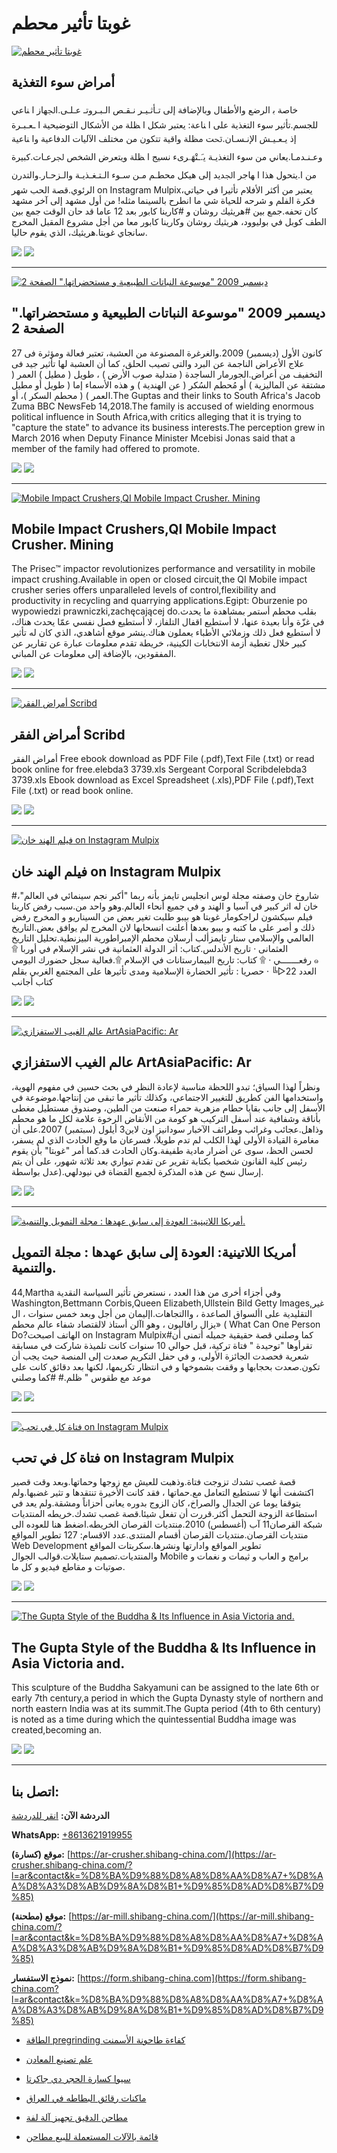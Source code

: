 # غوبتا تأثير محطم

<a href="https://swt.shibang-china.com/?l=ar&img&k=%D8%BA%D9%88%D8%A8%D8%AA%D8%A7+%D8%AA%D8%A3%D8%AB%D9%8A%D8%B1+%D9%85%D8%AD%D8%B7%D9%85" target="_blank">![غوبتا تأثير محطم](http://static.shibang-china.com/all-800x300/1181.jpg)</a>

## أﻣﺮاض ﺳﻮء اﻟﺘﻐﺬﻳﺔ
ﺧﺎﺻﺔ ﺑ اﻟﺮﺿﻊ واﻷﻃﻔﺎل وﺑﺎﻹﺿﺎﻓﺔ إﻟﻰ ﺗـﺄﺛـﻴـﺮ ﻧـﻘـﺺ اﻟـﺒـﺮوﺗـ ﻋـﻠـﻰ.اﳉﻬﺎز ا ﻨﺎﻋﻲ ﻟﻠﺠﺴﻢ.ﺗﺄﺛﻴﺮ ﺳﻮء اﻟﺘﻐﺬﻳﺔ ﻋﻠﻰ ا ﻨﺎﻋﺔ: ﻳﻌﺘﺒﺮ ﺷﻜﻞ ا ﻈﻠﺔ ﻣﻦ اﻷﺷﻜﺎل اﻟﺘﻮﺿﻴﺤﻴﺔ ا ـﻌـﺒـﺮة إذ ﻳـﻌـﻴـﺶ اﻹﻧـﺴـﺎن.ﲢﺖ ﻣﻈﻠﺔ واﻗﻴﺔ ﺗﺘﻜﻮن ﻣﻦ ﻣﺨﺘﻠﻒ اﻵﻟﻴﺎت اﻟﺪﻓﺎﻋﻴﺔ وا ﻨﺎﻋﻴﺔ وﻋـﻨـﺪﻣـﺎ.ﻳﻌﺎﻧﻲ ﻣﻦ ﺳﻮء اﻟﺘﻐﺬﻳـﺔ ﻳ.َـﺘْﻬَ.ﺮىء ﻧﺴﻴﺞ ا ﻈﻠﺔ وﻳﺘﻌﺮض اﻟﺸﺨﺺ ﳉﺮﻋـﺎت.ﻛﺒﻴﺮة ﻣﻦ ا.ﻳﺘﺤﻮل ﻫﺬا ا ﻬﺎﺟﺮ اﳉﺪﻳﺪ إﻟﻰ ﻫﻴﻜﻞ ﻣﺤﻄـﻢ ﻣـﻦ ﺳـﻮء اﻟـﺘـﻐـﺬﻳـﺔ واﻟـﺰﺣـﺎر.واﻟﺘﺪرن اﻟﺮﺋﻮي.قصة الحب شهر on Instagram Mulpixيعتبر من أكثر الأفلام تأثيرا في حياتي، فكرة الفلم و شرحه للحياة شي ما انطرح بالسينما مثله! من أول مشهد إلى آخر مشهد كان تحفه.جمع بين #هريثيك روشان و #كارينا كابور بعد 12 عاما قد حان الوقت جمع بين الطف كوبل في بوليوود، هريثيك روشان وكارينا كابور معا من أجل مشروع المقبل المخرج سانجاي غوبتا.هريثيك، الذي يقوم حاليا.


<a href="https://whatsapp.shibangsoft.com/WhatsApp.php" target="_blank" title="WhatsApp">![](http://static.shibang-china.com/icon/whatsapp.png)</a> <a href="https://swt.shibang-china.com/?l=ar&icon&k=%D8%BA%D9%88%D8%A8%D8%AA%D8%A7+%D8%AA%D8%A3%D8%AB%D9%8A%D8%B1+%D9%85%D8%AD%D8%B7%D9%85" target="_blank">![](http://static.shibang-china.com/icon/chat-ar.png)</a>

---

<a href="https://swt.shibang-china.com/?l=ar&img&k=%D8%BA%D9%88%D8%A8%D8%AA%D8%A7+%D8%AA%D8%A3%D8%AB%D9%8A%D8%B1+%D9%85%D8%AD%D8%B7%D9%85" target="_blank">![ديسمبر 2009 &quot;موسوعة النباتات الطبيعية و مستحضراتها.&quot; الصفحة 2](http://static.shibang-china.com/all-800x300/233.jpg)</a>

## ديسمبر 2009 &quot;موسوعة النباتات الطبيعية و مستحضراتها.&quot; الصفحة 2
27 كانون الأول (ديسمبر) 2009.والغرغرة المصنوعة من العشبة، تعتبر فعالة ومؤثرة فى علاج الأعراض الناجمة عن البرد والتى تصيب الحلق، كما أن العشبة لها تأثير جيد فى التخفيف من أعراض.الجورمار الساجدة ( متدلية صوب الأرض ) ، طويل ( مطيل ) العمر ( مشتقة عن الماليزية ) أو مُحطم السُكر ( عن الهندية ) و هذه الأسماء إما ( طويل أو مطيل العمر ) ( محطم السكر )، أو.The Guptas and their links to South Africa&#39;s Jacob Zuma BBC NewsFeb 14,2018.The family is accused of wielding enormous political influence in South Africa,with critics alleging that it is trying to &quot;capture the state&quot; to advance its business interests.The perception grew in March 2016 when Deputy Finance Minister Mcebisi Jonas said that a member of the family had offered to promote.


<a href="https://whatsapp.shibangsoft.com/WhatsApp.php" target="_blank" title="WhatsApp">![](http://static.shibang-china.com/icon/whatsapp.png)</a> <a href="https://swt.shibang-china.com/?l=ar&icon&k=%D8%BA%D9%88%D8%A8%D8%AA%D8%A7+%D8%AA%D8%A3%D8%AB%D9%8A%D8%B1+%D9%85%D8%AD%D8%B7%D9%85" target="_blank">![](http://static.shibang-china.com/icon/chat-ar.png)</a>

---

<a href="https://swt.shibang-china.com/?l=ar&img&k=%D8%BA%D9%88%D8%A8%D8%AA%D8%A7+%D8%AA%D8%A3%D8%AB%D9%8A%D8%B1+%D9%85%D8%AD%D8%B7%D9%85" target="_blank">![Mobile Impact Crushers,QI Mobile Impact Crusher. Mining](http://static.shibang-china.com/all-800x300/1201.jpg)</a>

## Mobile Impact Crushers,QI Mobile Impact Crusher. Mining
The Prisec™ impactor revolutionizes performance and versatility in mobile impact crushing.Available in open or closed circuit,the QI Mobile impact crusher series offers unparalleled levels of control,flexibility and productivity in recycling and quarrying applications.Egipt: Oburzenie po wypowiedzi prawniczki,zachęcającej do.بقلب محطم أستمر بمشاهدة ما يحدث في غزّة وأنا بعيدة عنها، لا أستطيع اقفال التلفاز، لا أستطيع فصل نفسي عمّا يحدث هناك، لا أستطيع فعل ذلك وزملائي الأطباء يعملون هناك.ينشر موقع أشاهدي، الذي كان له تأثير كبير خلال تغطية أزمة الانتخابات الكينية، خريطة تقدم معلومات عبارة عن تقارير عن المفقودين، بالإضافة إلى معلومات عن المباني.


<a href="https://whatsapp.shibangsoft.com/WhatsApp.php" target="_blank" title="WhatsApp">![](http://static.shibang-china.com/icon/whatsapp.png)</a> <a href="https://swt.shibang-china.com/?l=ar&icon&k=%D8%BA%D9%88%D8%A8%D8%AA%D8%A7+%D8%AA%D8%A3%D8%AB%D9%8A%D8%B1+%D9%85%D8%AD%D8%B7%D9%85" target="_blank">![](http://static.shibang-china.com/icon/chat-ar.png)</a>

---

<a href="https://swt.shibang-china.com/?l=ar&img&k=%D8%BA%D9%88%D8%A8%D8%AA%D8%A7+%D8%AA%D8%A3%D8%AB%D9%8A%D8%B1+%D9%85%D8%AD%D8%B7%D9%85" target="_blank">![أمراض الفقر Scribd](http://static.shibang-china.com/all-800x300/311.jpg)</a>

## أمراض الفقر Scribd
أمراض الفقر Free ebook download as PDF File (.pdf),Text File (.txt) or read book online for free.elebda3 3739.xls Sergeant Corporal Scribdelebda3 3739.xls Ebook download as Excel Spreadsheet (.xls),PDF File (.pdf),Text File (.txt) or read book online.


<a href="https://whatsapp.shibangsoft.com/WhatsApp.php" target="_blank" title="WhatsApp">![](http://static.shibang-china.com/icon/whatsapp.png)</a> <a href="https://swt.shibang-china.com/?l=ar&icon&k=%D8%BA%D9%88%D8%A8%D8%AA%D8%A7+%D8%AA%D8%A3%D8%AB%D9%8A%D8%B1+%D9%85%D8%AD%D8%B7%D9%85" target="_blank">![](http://static.shibang-china.com/icon/chat-ar.png)</a>

---

<a href="https://swt.shibang-china.com/?l=ar&img&k=%D8%BA%D9%88%D8%A8%D8%AA%D8%A7+%D8%AA%D8%A3%D8%AB%D9%8A%D8%B1+%D9%85%D8%AD%D8%B7%D9%85" target="_blank">![فيلم الهند خان on Instagram Mulpix](http://static.shibang-china.com/all-800x300/1340.jpg)</a>

## فيلم الهند خان on Instagram Mulpix
#شاروخ خان وصفته مجلة لوس انجليس تايمز بأنه ربما &quot;أكبر نجم سينمائي في العالم&quot;، خان له اثر كبير في آسيا و الهند و في جميع أنحاء العالم.وهو واحد من.سبب رفض كارينا فيلم سيكشون لراجكومار غوبتا هو بيبو طلبت تغير بعض من السيناريو و المخرج رفض ذلك و أصر على ما كتبه و بيبو بعدها أعلنت انسحابها لان المخرج لم يوافق بعض.التاريخ العالمي والإسلامي ستار تايمزألب أرسلان محطم الإمبراطورية البيزنطية.تحليل التاريخ العثمانى &middot; تاريخ الأندلس.كتاب: أثر الدولة العثمانية في نشر الإسلام في أوربا ۩ رفعـــــــي &middot; ۩ كتاب: تاريخ البيمارستانات في الإسلام ۩.فعالية سجل حضورك اليومي ๑ العدد 22▻╚ &middot; حصريا : تأثير الحضارة الإسلامية ومدى تأثيرها على المجتمع الغربي بقلم كتاب أجانب


<a href="https://whatsapp.shibangsoft.com/WhatsApp.php" target="_blank" title="WhatsApp">![](http://static.shibang-china.com/icon/whatsapp.png)</a> <a href="https://swt.shibang-china.com/?l=ar&icon&k=%D8%BA%D9%88%D8%A8%D8%AA%D8%A7+%D8%AA%D8%A3%D8%AB%D9%8A%D8%B1+%D9%85%D8%AD%D8%B7%D9%85" target="_blank">![](http://static.shibang-china.com/icon/chat-ar.png)</a>

---

<a href="https://swt.shibang-china.com/?l=ar&img&k=%D8%BA%D9%88%D8%A8%D8%AA%D8%A7+%D8%AA%D8%A3%D8%AB%D9%8A%D8%B1+%D9%85%D8%AD%D8%B7%D9%85" target="_blank">![عالم الغيب الاستفزازي ArtAsiaPacific: Ar](http://static.shibang-china.com/all-800x300/437.jpg)</a>

## عالم الغيب الاستفزازي ArtAsiaPacific: Ar
ونظراً لهذا السياق؛ تبدو اللحظة مناسبة لإعادة النظر في بحث حسين في مفهوم الهوية، واستخدامها الفن كطريق للتغيير الاجتماعي، وكذلك تأثير ما تبقى من إنتاجها.موضوعة في الأسفل إلى جانب بقايا حطام مزهرية حمراء صنعت من الطين، وصندوق مستطيل مغطى بأناقة وشفافية عند أسفل التركيب هو كومة من الأنقاض الرخوة علامة لكل ما هو محطم وذاهل.عجائب وغرائب وطرائف الآخبار سودانيز اون لاين3 أيلول (سبتمبر) 2007.على أن مغامرة القيادة الأولى لهذا الكلب لم تدم طويلاً، فسرعان ما وقع الحادث الذي لم يسفر، لحسن الحظ، سوى عن أضرار مادية طفيفة.وكان الحادث قد.كما أمر &quot;غوبتا&quot; بأن يقوم رئيس كلية القانون شخصيا بكتابة تقرير عن تقدم تيواري بعد ثلاثة شهور، على أن يتم إرسال نسخ عن هذه المذكرة لجميع القضاة في نيودلهي.(عدل بواسطة.


<a href="https://whatsapp.shibangsoft.com/WhatsApp.php" target="_blank" title="WhatsApp">![](http://static.shibang-china.com/icon/whatsapp.png)</a> <a href="https://swt.shibang-china.com/?l=ar&icon&k=%D8%BA%D9%88%D8%A8%D8%AA%D8%A7+%D8%AA%D8%A3%D8%AB%D9%8A%D8%B1+%D9%85%D8%AD%D8%B7%D9%85" target="_blank">![](http://static.shibang-china.com/icon/chat-ar.png)</a>

---

<a href="https://swt.shibang-china.com/?l=ar&img&k=%D8%BA%D9%88%D8%A8%D8%AA%D8%A7+%D8%AA%D8%A3%D8%AB%D9%8A%D8%B1+%D9%85%D8%AD%D8%B7%D9%85" target="_blank">![أمريكا اللاتينية: العودة إلى سابق عهدها : مجلة التمويل والتنمية.](http://static.shibang-china.com/all-800x300/669.jpg)</a>

## أمريكا اللاتينية: العودة إلى سابق عهدها : مجلة التمويل والتنمية.
44,Martha وفي أجزاء أخرى من هذا العدد ، نستعرض تأثير السياسة النقدية Washington,Bettmann Corbis,Queen Elizabeth,Ullstein Bild Getty Images,غير التقليدية على األسواق الصاعدة ، واالتجاهات.اإليمان من أجل وبعد خمس سنوات ، ال يزال رافاليون ، وهو اآلن أستاذ لالقتصاد شفاء عالم محطم» ( What Can One Person Do?الهاتف اصبحت on Instagram Mulpix#كما وصلني قصة حقيقية جميله أتمنى أن تقرأوها &quot;توحيدة &quot; فتاة تركية، قبل حوالي 10 سنوات كانت تلميذة شاركت في مسابقة شعرية فحصدت الجائزة الأولى، و في حفل التكريم صعدت إلى المنصة حيث يجب أن تكون.صعدت بحجابها و وقفت بشموخها و في انتظار تكريمها، لكنها بعد دقائق كانت على موعد مع طقوس &quot; ظلم.# #كما وصلني


<a href="https://whatsapp.shibangsoft.com/WhatsApp.php" target="_blank" title="WhatsApp">![](http://static.shibang-china.com/icon/whatsapp.png)</a> <a href="https://swt.shibang-china.com/?l=ar&icon&k=%D8%BA%D9%88%D8%A8%D8%AA%D8%A7+%D8%AA%D8%A3%D8%AB%D9%8A%D8%B1+%D9%85%D8%AD%D8%B7%D9%85" target="_blank">![](http://static.shibang-china.com/icon/chat-ar.png)</a>

---

<a href="https://swt.shibang-china.com/?l=ar&img&k=%D8%BA%D9%88%D8%A8%D8%AA%D8%A7+%D8%AA%D8%A3%D8%AB%D9%8A%D8%B1+%D9%85%D8%AD%D8%B7%D9%85" target="_blank">![فتاة كل في تحب on Instagram Mulpix](http://static.shibang-china.com/all-800x300/395.jpg)</a>

## فتاة كل في تحب on Instagram Mulpix
قصة غصب تشدك تزوجت فتاة.وذهبت للعيش مع زوجها وحماتها.وبعد وقت قصير اكتشفت أنها لا تستطيع التعامل مع.حماتها ، فقد كانت الأخيرة تنتقدها و تثير غضبها.ولم يتوقفا يوما عن الجدال والصراخ، كان الزوج بدوره يعانى أحزاناً ومشقة.ولم يعد في استطاعة الزوجة التحمل أكثر.قررت أن تفعل شيئا.قصة غصب تشدك.خريطه المنتديات شبكة القرصان11 آب (أغسطس) 2010.منتديات القرصان الخريطه.اضغط هنا للعوده الى منتديات القرصان.منتديات القرصان أقسام المنتدى.عدد الاقسام: 127 تطوير المواقع Web Development تطوير المواقع وادارتها ونشرها.سكربتات المواقع والمنتديات.تصميم ستايلات.قوالب الجوال Mobile برامج و العاب و ثيمات و نغمات و صوتيات و مقاطع فيديو و كل ما.


<a href="https://whatsapp.shibangsoft.com/WhatsApp.php" target="_blank" title="WhatsApp">![](http://static.shibang-china.com/icon/whatsapp.png)</a> <a href="https://swt.shibang-china.com/?l=ar&icon&k=%D8%BA%D9%88%D8%A8%D8%AA%D8%A7+%D8%AA%D8%A3%D8%AB%D9%8A%D8%B1+%D9%85%D8%AD%D8%B7%D9%85" target="_blank">![](http://static.shibang-china.com/icon/chat-ar.png)</a>

---

<a href="https://swt.shibang-china.com/?l=ar&img&k=%D8%BA%D9%88%D8%A8%D8%AA%D8%A7+%D8%AA%D8%A3%D8%AB%D9%8A%D8%B1+%D9%85%D8%AD%D8%B7%D9%85" target="_blank">![The Gupta Style of the Buddha &amp; Its Influence in Asia Victoria and.](http://static.shibang-china.com/all-800x300/1056.jpg)</a>

## The Gupta Style of the Buddha &amp; Its Influence in Asia Victoria and.
This sculpture of the Buddha Sakyamuni can be assigned to the late 6th or early 7th century,a period in which the Gupta Dynasty style of northern and north eastern India was at its summit.The Gupta period (4th to 6th century) is noted as a time during which the quintessential Buddha image was created,becoming an.

<a href="https://whatsapp.shibangsoft.com/WhatsApp.php" target="_blank" title="WhatsApp">![](http://static.shibang-china.com/icon/whatsapp.png)</a> <a href="https://swt.shibang-china.com/?l=ar&icon&k=%D8%BA%D9%88%D8%A8%D8%AA%D8%A7+%D8%AA%D8%A3%D8%AB%D9%8A%D8%B1+%D9%85%D8%AD%D8%B7%D9%85" target="_blank">![](http://static.shibang-china.com/icon/chat-ar.png)</a>

---
## اتصل بنا:

**الدردشة الآن:** [انقر للدردشة](https://swt.shibang-china.com?l=ar&contact&k=%D8%BA%D9%88%D8%A8%D8%AA%D8%A7+%D8%AA%D8%A3%D8%AB%D9%8A%D8%B1+%D9%85%D8%AD%D8%B7%D9%85)

**WhatsApp:**  [+8613621919955](https://whatsapp.shibangsoft.com/WhatsApp.php)

**موقع (كسارة):** [https://ar-crusher.shibang-china.com/](https://ar-crusher.shibang-china.com/?l=ar&contact&k=%D8%BA%D9%88%D8%A8%D8%AA%D8%A7+%D8%AA%D8%A3%D8%AB%D9%8A%D8%B1+%D9%85%D8%AD%D8%B7%D9%85)

**موقع (مطحنة):** [https://ar-mill.shibang-china.com/](https://ar-mill.shibang-china.com/?l=ar&contact&k=%D8%BA%D9%88%D8%A8%D8%AA%D8%A7+%D8%AA%D8%A3%D8%AB%D9%8A%D8%B1+%D9%85%D8%AD%D8%B7%D9%85)

**نموذج الاستفسار:** [https://form.shibang-china.com](https://form.shibang-china.com?l=ar&contact&k=%D8%BA%D9%88%D8%A8%D8%AA%D8%A7+%D8%AA%D8%A3%D8%AB%D9%8A%D8%B1+%D9%85%D8%AD%D8%B7%D9%85)

* [الطاقة pregrinding كفاءة طاحونة الأسمنت](../24/%D8%A7%D9%84%D8%B7%D8%A7%D9%82%D8%A9%20pregrinding%20%D9%83%D9%81%D8%A7%D8%A1%D8%A9%20%D8%B7%D8%A7%D8%AD%D9%88%D9%86%D8%A9%20%D8%A7%D9%84%D8%A3%D8%B3%D9%85%D9%86%D8%AA.md)

* [علم تصنيع المعادن](../22/%D8%B9%D9%84%D9%85%20%D8%AA%D8%B5%D9%86%D9%8A%D8%B9%20%D8%A7%D9%84%D9%85%D8%B9%D8%A7%D8%AF%D9%86.md)

* [سيوا كسارة الحجر دي جاكرتا](../25/%D8%B3%D9%8A%D9%88%D8%A7%20%D9%83%D8%B3%D8%A7%D8%B1%D8%A9%20%D8%A7%D9%84%D8%AD%D8%AC%D8%B1%20%D8%AF%D9%8A%20%D8%AC%D8%A7%D9%83%D8%B1%D8%AA%D8%A7.md)

* [ماكنات رقائق البطاطه في العراق](../21/%D9%85%D8%A7%D9%83%D9%86%D8%A7%D8%AA%20%D8%B1%D9%82%D8%A7%D8%A6%D9%82%20%D8%A7%D9%84%D8%A8%D8%B7%D8%A7%D8%B7%D9%87%20%D9%81%D9%8A%20%D8%A7%D9%84%D8%B9%D8%B1%D8%A7%D9%82.md)

* [مطاحن الدقيق تجهيز آلة لفة](../23/%D9%85%D8%B7%D8%A7%D8%AD%D9%86%20%D8%A7%D9%84%D8%AF%D9%82%D9%8A%D9%82%20%D8%AA%D8%AC%D9%87%D9%8A%D8%B2%20%D8%A2%D9%84%D8%A9%20%D9%84%D9%81%D8%A9.md)

* [قائمة بالآلات المستعملة للبيع مطاحن](../25/%D9%82%D8%A7%D8%A6%D9%85%D8%A9%20%D8%A8%D8%A7%D9%84%D8%A2%D9%84%D8%A7%D8%AA%20%D8%A7%D9%84%D9%85%D8%B3%D8%AA%D8%B9%D9%85%D9%84%D8%A9%20%D9%84%D9%84%D8%A8%D9%8A%D8%B9%20%D9%85%D8%B7%D8%A7%D8%AD%D9%86.md)